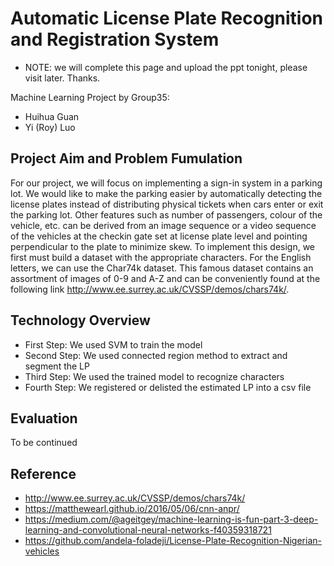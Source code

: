 # Automatic License Plate Recognition and Registration System

* NOTE: we will complete this page and upload the ppt tonight, please visit later. Thanks.

Machine Learning Project by Group35:
* Huihua Guan
* Yi (Roy) Luo

## Project Aim and Problem Fumulation

For our project, we will focus on implementing a sign-in system in a parking lot. We would like to make the parking easier by automatically detecting the license plates instead of distributing physical tickets when cars enter or exit the parking lot. Other features such as number of passengers, colour of the vehicle, etc. can be derived from an image sequence or a video sequence of the vehicles at the checkin gate set at license plate level and pointing perpendicular to the plate to minimize skew.
To implement this design, we first must build a dataset with the appropriate characters. For the English letters, we can use the Char74k dataset. This famous dataset contains an assortment of images of 0-9 and A-Z and can be conveniently found at the following link http://www.ee.surrey.ac.uk/CVSSP/demos/chars74k/.


## Technology Overview

* First Step: We used SVM to train the model
* Second Step: We used connected region method to extract and segment the LP
* Third Step: We used the trained model to recognize characters
* Fourth Step: We registered or delisted the estimated LP into a csv file

## Evaluation

To be continued

## Reference
* http://www.ee.surrey.ac.uk/CVSSP/demos/chars74k/
* https://matthewearl.github.io/2016/05/06/cnn-anpr/
* https://medium.com/@ageitgey/machine-learning-is-fun-part-3-deep-learning-and-convolutional-neural-networks-f40359318721
* https://github.com/andela-foladeji/License-Plate-Recognition-Nigerian-vehicles


